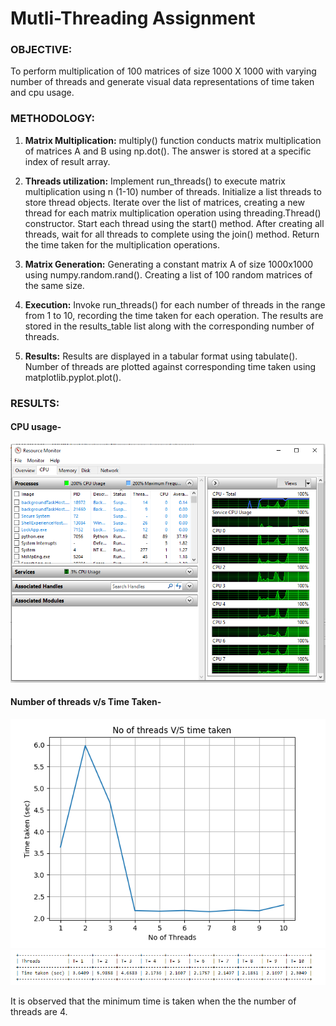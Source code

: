 # Mutli-Threading Assignment

### OBJECTIVE:
To perform multiplication of 100 matrices of size 1000 X 1000 with varying number of threads and generate visual data representations of time taken and cpu usage.

### METHODOLOGY:
1. **Matrix Multiplication:** multiply() function conducts matrix multiplication of matrices A and B using np.dot(). The answer is stored at a specific index of result array.

2. **Threads utilization:** Implement run_threads() to execute matrix multiplication using n (1-10) number of threads. Initialize a list threads to store thread objects. Iterate over the list of matrices, creating a new thread for each matrix multiplication operation using threading.Thread() constructor. Start each thread using the start() method. After creating all threads, wait for all threads to complete using the join() method. Return the time taken for the multiplication operations.

3. **Matrix Generation:** Generating a constant matrix A of size 1000x1000 using numpy.random.rand(). Creating a list of 100 random matrices of the same size.

4. **Execution:** Invoke run_threads() for each number of threads in the range from 1 to 10, recording the time taken for each operation. The results are stored in the results_table list along with the corresponding number of threads.

5. **Results:** Results are displayed in a tabular format using tabulate(). Number of threads are plotted against corresponding time taken using matplotlib.pyplot.plot().

### RESULTS:
#### CPU usage-
![image](./public/CPU.PNG)
#### Number of threads v/s Time Taken-
![image](./public/graph.PNG)
![image](./public/table.PNG)

It is observed that the minimum time is taken when the the number of threads are 4.